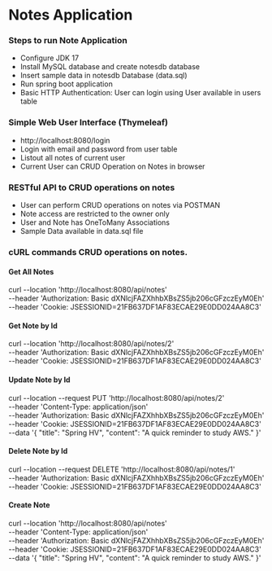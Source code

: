 # Notes Application
### Steps to run Note Application
- Configure JDK 17
- Install MySQL database and create notesdb database
- Insert sample data in notesdb Database (data.sql)
- Run spring boot application
- Basic HTTP Authentication: User can login using User available in users table
  
### Simple Web User Interface (Thymeleaf)
- http://localhost:8080/login
- Login with email and password from user table
- Listout all notes of current user
- Current User can CRUD Operation on Notes in browser
  
### RESTful API to CRUD operations on notes
- User can perform CRUD operations on notes via POSTMAN
- Note access are restricted to the owner only
- User and Note has OneToMany Associations
- Sample Data available in data.sql file

### cURL commands CRUD operations on notes.
#### Get All Notes
curl --location 'http://localhost:8080/api/notes' \
--header 'Authorization: Basic dXNlcjFAZXhhbXBsZS5jb206cGFzczEyM0Eh' \
--header 'Cookie: JSESSIONID=21FB637DF1AF83ECAE29E0DD024AA8C3'

#### Get Note by Id
curl --location 'http://localhost:8080/api/notes/2' \
--header 'Authorization: Basic dXNlcjFAZXhhbXBsZS5jb206cGFzczEyM0Eh' \
--header 'Cookie: JSESSIONID=21FB637DF1AF83ECAE29E0DD024AA8C3'

#### Update Note by Id
curl --location --request PUT 'http://localhost:8080/api/notes/2' \
--header 'Content-Type: application/json' \
--header 'Authorization: Basic dXNlcjFAZXhhbXBsZS5jb206cGFzczEyM0Eh' \
--header 'Cookie: JSESSIONID=21FB637DF1AF83ECAE29E0DD024AA8C3' \
--data '{
    "title": "Spring HV",
    "content": "A quick reminder to study AWS."
}'

#### Delete Note by Id
curl --location --request DELETE 'http://localhost:8080/api/notes/1' \
--header 'Authorization: Basic dXNlcjFAZXhhbXBsZS5jb206cGFzczEyM0Eh' \
--header 'Cookie: JSESSIONID=21FB637DF1AF83ECAE29E0DD024AA8C3'

#### Create Note
curl --location 'http://localhost:8080/api/notes' \
--header 'Content-Type: application/json' \
--header 'Authorization: Basic dXNlcjFAZXhhbXBsZS5jb206cGFzczEyM0Eh' \
--header 'Cookie: JSESSIONID=21FB637DF1AF83ECAE29E0DD024AA8C3' \
--data '{
    "title": "Spring HV",
    "content": "A quick reminder to study AWS."
}'
